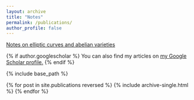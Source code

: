 ```yaml
---
layout: archive
title: "Notes"
permalink: /publications/
author_profile: false
---
```

[Notes on elliptic curves and abelian varieties](https://552jc.github.io/ljc552.github.io//publications/files/Ellabvar.pdf)

{% if author.googlescholar %}
  You can also find my articles on <u><a href="{{author.googlescholar}}">my Google Scholar profile</a>.</u>
{% endif %}

{% include base_path %}

{% for post in site.publications reversed %}
  {% include archive-single.html %}
{% endfor %}
